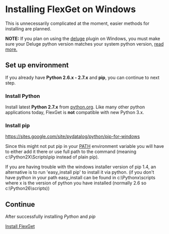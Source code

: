 # Installing FlexGet on Windows

This is unnecessarily complicated at the moment, easier methods for installing are planned.

**NOTE:** If you plan on using the [deluge](/Plugins/deluge) plugin on Windows, you must make sure your Deluge python version matches your system python version, [read more.](/Plugins/deluge#WindowsUsers)

## Set up environment

If you already have **Python 2.6.x - 2.7.x** and **pip**, you can continue to next step.

### Install Python

Install latest **Python 2.7.x** from [python.org](http://python.org/download/). Like many other python applications today, FlexGet is **not** compatible with new Python 3.x.

### Install pip

https://sites.google.com/site/pydatalog/python/pip-for-windows

Since this might not put pip in your [PATH](http://en.wikipedia.org/wiki/Environment_variable#System_path_variables) environment variable you will have to either add it there or use full path to the command (meaning c:\Python2X\Scripts\pip instead of plain pip).

If you are having trouble with the windows installer version of pip 1.4, an alternative is to run 'easy_install pip' to install it via python. (if you don't have python in your path easy_install can be found in c:\Pythonx\scripts where x is the version of python you have installed (normally 2.6 so c:\Python26\scripts))

## Continue

After successfully installing *Python* and *pip*

[Install FlexGet](/InstallWizard/Windows/FlexGet)

